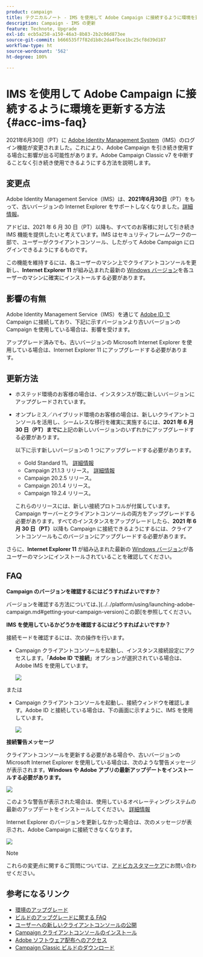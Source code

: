 ```yaml
---
product: campaign
title: テクニカルノート - IMS を使用して Adobe Campaign に接続するように環境を更新します
description: Campaign - IMS の更新
feature: Technote, Upgrade
exl-id: ecb5a258-a150-46a3-8b83-2b2c06d873ee
source-git-commit: b666535f7f82d1b8c2da4fbce1bc25cf8d39d187
workflow-type: ht
source-wordcount: '562'
ht-degree: 100%

---
```


# IMS を使用して Adobe Campaign に接続するように環境を更新する方法 {#acc-ims-faq}



2021年6月30日（PT）に [Adobe Identity Management System](https://helpx.adobe.com/jp/enterprise/using/identity.html)（IMS）のログイン機能が変更されました。これにより、Adobe Campaign を引き続き使用する場合に影響が出る可能性があります。Adobe Campaign Classic v7 を中断することなく引き続き使用できるようにする方法を説明します。

## 変更点

Adobe Identity Management Service（IMS）は、**2021年6月30日**（PT）をもって、古いバージョンの Internet Explorer をサポートしなくなりました。[詳細情報](https://helpx.adobe.com/jp/x-productkb/global/update-operating-system-and-browser.html)。

アドビは、2021 年 6 月 30 日（PT）以降も、すべてのお客様に対して引き続き IMS 機能を提供したいと考えています。IMS はセキュリティフレームワークの一部で、ユーザーがクライアントコンソール、したがって Adobe Campaign にログインできるようにするものです。

この機能を維持するには、各ユーザーのマシン上でクライアントコンソールを更新し、**Internet Explorer 11** が組み込まれた最新の [Windows バージョン](../../rn/using/compatibility-matrix.md#ClientConsoleoperatingsystems)を各ユーザーのマシンに確実にインストールする必要があります。

## 影響の有無

Adobe Identity Management Service（IMS）を通じて [Adobe ID で](../../integrations/using/about-adobe-id.md) Campaign に接続しており、下記に示すバージョンより古いバージョンの Campaign を使用している場合は、影響を受けます。

アップグレード済みでも、古いバージョンの Microsoft Internet Explorer を使用している場合は、Internet Explorer 11 にアップグレードする必要があります。

## 更新方法

* ホステッド環境のお客様の場合は、インスタンスが既に新しいバージョンにアップグレードされています。

* オンプレミス／ハイブリッド環境のお客様の場合は、新しいクライアントコンソールを活用し、シームレスな移行を確実に実施するには、**2021 年 6 月 30 日（PT）までに**&#x200B;上記の新しいバージョンのいずれかにアップグレードする必要があります。

  以下に示す新しいバージョンの 1 つにアップグレードする必要があります。

   * Gold Standard 11。 [詳細情報](../../rn/using/gold-standard.md)
   * Campaign 21.1.3 リリース。 [詳細情報](../../rn/using/latest-release.md)
   * Campaign 20.2.5 リリース。
   * Campaign 20.1.4 リリース。
   * Campaign 19.2.4 リリース。

  これらのリリースには、新しい接続プロトコルが付属しています。 Campaign サーバーとクライアントコンソールの両方をアップグレードする必要があります。すべてのインスタンスをアップグレードしたら、**2021 年 6 月 30 日（PT）**&#x200B;以降も Campaign に接続できるようにするには、クライアントコンソールもこのバージョンにアップグレードする必要があります。

さらに、**Internet Explorer 11** が組み込まれた最新の [Windows バージョン](../../rn/using/compatibility-matrix.md#ClientConsoleoperatingsystems)が各ユーザーのマシンにインストールされていることを確認してください。

## FAQ

**Campaign のバージョンを確認するにはどうすればよいですか？**

バージョンを確認する方法については、](../../platform/using/launching-adobe-campaign.md#getting-your-campaign-version)この節[を参照してください。


**IMS を使用しているかどうかを確認するにはどうすればよいですか？**

接続モードを確認するには、次の操作を行います。

* Campaign クライアントコンソールを起動し、インスタンス接続設定にアクセスします。「**Adobe ID で接続**」オプションが選択されている場合は、Adobe IMS を使用しています。

  ![](../../integrations/using/assets/ims_1.png)

または

* Campaign クライアントコンソールを起動し、接続ウィンドウを確認します。Adobe ID と接続している場合は、下の画面に示すように、IMS を使用しています。

  ![](../../integrations/using/assets/adobeID.png)

**接続警告メッセージ**

クライアントコンソールを更新する必要がある場合や、古いバージョンの Microsoft Internet Explorer を使用している場合は、次のような警告メッセージが表示されます。**Windows や Adobe アプリの最新アップデートをインストールする必要があります。**

![](../../integrations/using/assets/do-not-localize/errorMsg.png)

このような警告が表示された場合は、使用しているオペレーティングシステムの最新のアップデートをインストールしてください。 [詳細情報](https://helpx.adobe.com/jp/x-productkb/global/update-operating-system-and-browser.html)

Internet Explorer のバージョンを更新しなかった場合は、次のメッセージが表示され、Adobe Campaign に接続できなくなります。

![](../../integrations/using/assets/do-not-localize/errorUpdateReq.png)

>[!NOTE]
>
>これらの変更点に関するご質問については、[アドビカスタマーケア](https://helpx.adobe.com/jp/enterprise/admin-guide.html/enterprise/using/support-for-experience-cloud.ug.html)にお問い合わせください。
>

## 参考になるリンク

* [環境のアップグレード](../../production/using/build-upgrade.md)
* [ビルドのアップグレードに関する FAQ](../../platform/using/faq-build-upgrade.md)
* [ユーザーへの新しいクライアントコンソールの公開](../../installation/using/client-console-availability-for-windows.md)
* [Campaign クライアントコンソールのインストール](../../installation/using/installing-the-client-console.md)
* [Adobe ソフトウェア配布へのアクセス](https://experienceleague.adobe.com/docs/experience-cloud/software-distribution/home.html?lang=ja)
* [Campaign Classic ビルドのダウンロード](https://experience.adobe.com/jp/downloads/content/software-distribution/en/campaign.html)
